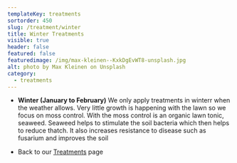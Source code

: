 ```yaml
---
templateKey: treatments
sortorder: 450
slug: /treatment/winter
title: Winter Treatments
visible: true
header: false
featured: false
featuredimage: /img/max-kleinen--KxkDgEvWT8-unsplash.jpg
alt: photo by Max Kleinen on Unsplash
category:
  - treatments
---
```


* **Winter (January to February)**
  We only apply treatments in winterr when the weather allows. Very little growth is happening with the lawn so we focus on moss control.  With the moss control is an organic lawn tonic, seaweed.  Seaweed helps to stimulate the soil bacteria which then helps to reduce thatch.  It also increases resistance to disease such as fusarium and improves the soil


- Back to our [Treatments](/treatments) page